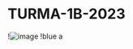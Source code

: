 # TURMA-1B-2023
!![image](https://github.com/johj9/TURMA-1B-2023/assets/144861163/f286a1f0-4ef8-4c2b-849e-ab471321e162)
!blue a
